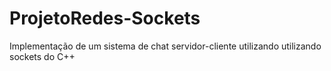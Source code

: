 # ProjetoRedes-Sockets
Implementação de um sistema de chat servidor-cliente utilizando utilizando sockets do C++
